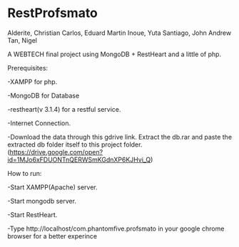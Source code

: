 # RestProfsmato
Alderite, Christian
Carlos, Eduard Martin
Inoue, Yuta
Santiago, John Andrew
Tan, Nigel


A WEBTECH final project using MongoDB + RestHeart and a little of php.


Prerequisites:


-XAMPP for php.


-MongoDB for Database


-restheart(v 3.1.4) for a restful service.


-Internet Connection.


-Download the data through this gdrive link. Extract the db.rar and paste the extracted db folder itself to this project folder. (https://drive.google.com/open?id=1MJo6xFDUONTnQERWSmKGdnXP6KJHvi_Q)


How to run:


-Start XAMPP(Apache) server.


-Start mongodb server.


-Start RestHeart.


-Type http://localhost/com.phantomfive.profsmato in your google chrome browser for a better experince

